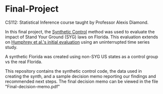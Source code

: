 # Final-Project
CS112: Statistical Inference course taught by Professor Alexis Diamond.

In this final project, the [Synthetic Control](https://www.nber.org/papers/w12831) method was used to evaluate the impact of Stand Your Ground (SYG) laws on Florida. This evaluation extends on [Humphrey et al.'s initial evaluation](https://jamanetwork.com/journals/jamainternalmedicine/fullarticle/2582988) using an uninterrupted time series study. 

A synthetic Florida was created using non-SYG US states as a control group vs the real Florida.

This repository contains the synthetic control code, the data used in creating the synth, and a sample decision memo reporting our findings and recommended next steps. The final decision memo can be viewed in the file "Final-decision-memo.pdf"

